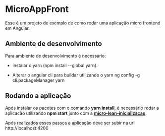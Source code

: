 # MicroAppFront

Esse é um projeto de exemplo de como rodar uma aplicação micro frontend em Angular.

## Ambiente de desenvolvimento

Para ambiente de desenvolvimento é necessário:

- Instalar o yarn (npm install --global yarn).

- Alterar o angular cli para buildar utilizando o yarn ng config -g cli.packageManager yarn

## Rodando a aplicação

Após instalar os pacotes com o comando **yarn install**, é necessário rodar a aplicacão utilizando **npm start** junto com a [**micro-lean-inicializacao**](https://github.com/onilink128/micro-lean-inicializacao).

Após realizados esses passos a aplicação deve ser subir na url http://localhost:4200
